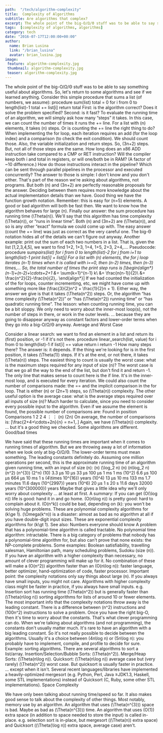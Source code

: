 ```yaml
---
path:  "/tech/algorithm-complexity"
title:  Complexity of Algorithms
subtitle: Are algorithms that complex?
excerpt: The whole point of the big-O/Ω/Θ stuff was to be able to say something useful about algorithms.
tags:  [complexity of algorithms, algorithms]
category: tech
date: "2016-07-17T12:00:00+00:00"
author:
  name: Brian Lusina
  link: "/brian_lusina"
  avatar: brian_lusina.jpg
image:
 feature: algorithm-complexity.jpg
 thumbnail: algorithm-complexity.jpg
 teaser: algorithm-complexity.jpg
---
```


The whole point of the big-O/Ω/Θ stuff was to be able to say something useful about algorithms.
So, let's return to some algorithms and see if we learned anything.
Consider this simple procedure that sums a list (of numbers, we assume):
procedure sum(list)
total = 0
for i from 0 to length(list)-1
total += list[i]
return total
First: is the algorithm correct? Does it solve the problem specified?
Second: is it fast?
To evaluate the running time of an algorithm, we will simply ask how many “steps” it takes.
In this case, we can count the number of times it runs the += line.
For a list with \(n\) elements, it takes \(n\) steps.
Or is counting the += line the right thing to do?
When implementing the for loop, each iteration requires an add (for the loop index) and a comparison (to check the exit condition). We should count those.
Also, the variable initialization and return steps.
So, \(3n+2\) steps.
But, not all of those steps are the same.
How long does an x86 ADD instruction take compared to a CMP or RET instruction?
Will the compiler keep both i and total in registers, or will one/both be in RAM? (A factor of ~10 difference.)
How do those instructions interact in the pipeline? Which can be sent through parallel pipelines in the processor and executed concurrently?
The answer to those is simple: I don't know and you don't either.
That's part of the reason we're asking about algorithms, not programs.
But both \(n\) and \(3n+2\) are perfectly reasonable proposals for the answer.
Deciding between them requires more knowledge about the actual implementation details than we have.
Good thing we have the function growth notation.
Remember: this is easy for \(n=5\) elements. A good or bad algorithm will both be fast then.
We want to know how the algorithm behaves for large \(n\).
Finally our answer: the sum procedure has running time \(\Theta(n)\).
We'll say that this algorithm has time complexity \(\Theta(n)\), or “runs in linear time”.
Both \(n\) and \(3n+2\) are \(\Theta(n)\), and so is any other “exact” formula we could come up with.
The easy answer (count the += line) was just as correct as the very careful one.
The big-Θ notation hides all of the details we can't figure out anyway.
Another example: print out the sum of each two numbers in a list.
That is, given the list [1,2,3,4,5], we want to find 1+2, 1+3, 1+4, 1+5, 2+3, 2+4,….
Pseudocode:
procedure sum*pairs(list)
for i from 0 to length(list)-2
for j from i+1 to length(list)-1
print list[i] + list[j]
For a list with \(n\) elements, the for j loop iterates \(n-1\) times when it is called with i==0, then \(n-2\) times, then \(n-3\) times,…
So, the total number of times the print step runs is \[\begin{align\*} (n-1)+(n-2)+\cdots+2+1 &= \sum*{k=1}^{n-1} k\\ &= \frac{n(n-1)}{2}\\ &= \frac{n^2}{2}-\frac{n}{2}\,. \end{align\*}\]
If we had counted the initialization of the for loops, counter incrementing, etc, we might have come up with something more like \(\frac{3}{2}n^2 + \frac{1}{2}n + 1\).
Either way, the answer we give is that it takes \(\Theta(n^2)\) steps.
Or, the algorithm “has time complexity \(\Theta(n^2)\)” or “has \(\Theta(n^2)\) running time” or “has quadratic running time”.
The lesson: when counting running time, you can be a bit sloppy.
We only need to worry about the inner-most loop(s), not the number of steps in there, or work in the outer levels.
… because they are going to disappear anyway as constant factors and lower-order terms when they go into a big-O/Ω/Θ anyway.
Average and Worst Case

Consider a linear search: we want to find an element in a list and return its (first) position, or -1 if it's not there.
procedure linear_search(list, value)
for i from 0 to length(list)-1
if list[i] == value
return i
return -1
How many steps there?
The answer is: it depends.
If the thing we're looking for is in the first position, it takes \(\Theta(1)\) steps.
If it's at the end, or not there, it takes \(\Theta(n)\) steps.
The easiest thing to count is usually the worst case: what is the maximum steps required for any input of size \(n\)?
The worst case is that we go all the way to the end of the list, but don't find it and return -1.
The only line that makes sense to count here is the if line. It's in the inner-most loop, and is executed for every iteration.
We could also count the number of comparisons made: the == and the implicit comparison in the for loop.
That is either \(n\) or \(2n+1\) steps, so \(\Theta(n)\) complexity.
The other useful option is the average case: what is the average steps required over all inputs of size \(n\)?
Much harder to calculate, since you need to consider every possible input to the algorithm.
Even if we assume the element is found, the possible number of comparisons are:
Found in position Comparisons
1 2
2 4
⋮ ⋮
\(n\) \(2n\)
On average, the number of comparisons is: \[\frac{2+4+\cdots+2n}{n} = n+1\,.\]
Again, we have \(\Theta(n)\) complexity.
… but it's a good thing we checked. Some algorithms are different.
Good/bad times

We have said that these running times are important when it comes to running times of algorithm.
But we are throwing away a lot of information when we look only at big-O/Ω/Θ.
The lower-order terms must mean something.
The leading constants definitely do.
Assuming one million operations per second, this is the approximate running time of an algorithm given running time, with an input of size \(n\):
\(n\) \(\log_2 n\) \(n\) \(n\log_2 n\) \(n^2\) \(n^{3}\) \(2^n\)
\(10\) 3.3 μs 10 μs 33 μs 100 μs 1 ms 1 ms
\(10^2\) 6.6 μs 100 μs 664 μs 10 ms 1 s \(4\times 10^{16}\) years
\(10^4\) 13 μs 10 ms 133 ms 1.7 minutes 11.6 days \(10^{2997}\) years
\(10^6\) 20 μs 1 s 20 s 11.6 days 32000 years \(10^{300000}\) years
Maybe that gives a little idea why we'll only worry about complexity
… at least at first.
A summary:
If you can get \(O(\log n)\) life is good: hand it in and go home.
\(O(n\log n)\) is pretty good: hard to complain about it.
\(O(n^k)\) could be bad, depending on \(k\): you won't be solving huge problems. These are polynomial complexity algorithms for \(k\ge 1\).
\(\Omega(k^n)\) is a disaster: almost as bad as no algorithm at all if you have double-digit input sizes. These are exponential complexity algorithms for \(k\gt 1\).
See also: Numbers everyone should know
A problem that has a polynomial-time algorithm is called tractable.
No polynomial time algorithm: intractable.
There is a big category of problems that nobody has a polynomial-time algorithm for, but also can't prove that none exists: the NP-complete problems.
Some examples: Boolean satisfiability, travelling salesman, Hamiltonian path, many scheduling problems, Sudoku (size \(n\)).
If you have an algorithm with a higher complexity than necessary, no amount of clever programming will make up for it.
No combination of these will make a \(O(n^2)\) algorithm faster than an \(O(n\log n)\): faster language, better optimizer, hand-optimization of code, faster processor.
Important point: the complexity notations only say things about large \(n\).
If you always have small inputs, you might not care.
Algorithms with higher complexity class might be faster in practice, if you always have small inputs.
e.g. Insertion sort has running time \(\Theta(n^2)\) but is generally faster than \(\Theta(n\log n)\) sorting algorithms for lists of around 10 or fewer elements.
The most important info that the complexity notations throw away is the leading constant.
There is a difference between \(n^2\) instructions and \(100n^2\) instructions to solve a problem.
Once you have the right big-O, then it's time to worry about the constants.
That's what clever programming can do.
When we're talking about algorithms (and not programming), the constants don't usually matter much.
It's rare to have an algorithm with a big leading constant.
So it's not really possible to decide between the algorithms.
Usually it's a choice between \(4n\log n\) or \(5n\log n\): you probably have to implement, compile, and profile to decide for sure.
Example: sorting algorithms. There are several algorithms to sort a list/array.
Insertion/Selection/Bubble Sorts: \(\Theta(n^2)\).
Merge/Heap Sorts: \(\Theta(n\log n)\).
Quicksort: \(\Theta(n\log n)\) average case but (very rarely) \(\Theta(n^2)\) worst case.
But quicksort is usually faster in practice.
… except when it isn't.
Several recent languages/libraries have implemented a heavily-optimized mergesort (e.g. Python, Perl, Java ≥JDK1.3, Haskell, some STL implementations) instead of Quicksort (C, Ruby, some other STL implementations).
Space Complexity

We have only been talking about running time/speed so far.
It also makes good sense to talk about the complexity of other things.
Most notably, memory use by an algorithm.
An algorithm that uses \(\Theta(n^{3})\) space is bad. Maybe as bad as \(\Theta(n^{3})\) time.
An algorithm that uses \(O(1)\) extra space (in addition to space needed to store the input) is called in-place.
e.g. selection sort is in-place, but mergesort (\(\Theta(n)\) extra space) and Quicksort (\(\Theta(\log n)\) extra space, average case) aren't.
